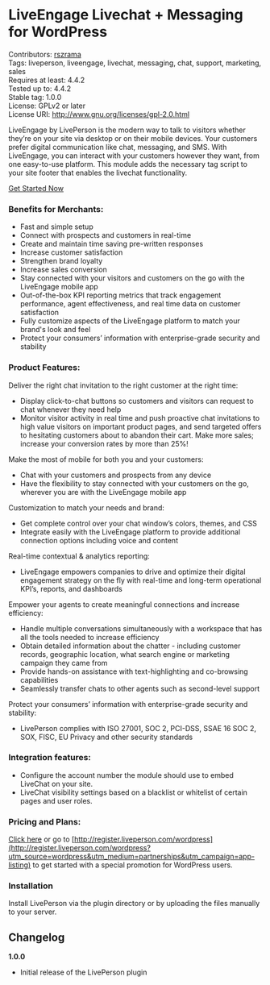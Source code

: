 # LiveEngage Livechat + Messaging for WordPress

Contributors: [rszrama](https://github.com/rszrama)  
Tags: liveperson, liveengage, livechat, messaging, chat, support, marketing, sales  
Requires at least: 4.4.2  
Tested up to: 4.4.2  
Stable tag: 1.0.0  
License: GPLv2 or later  
License URI: http://www.gnu.org/licenses/gpl-2.0.html  

LiveEngage by LivePerson is the modern way to talk to visitors whether they’re on your site via desktop or on their mobile devices. Your customers prefer digital communication like chat, messaging, and SMS. With LiveEngage, you can interact with your customers however they want, from one easy-to-use platform. This module adds the necessary tag script to your site footer that enables the livechat functionality.

[Get Started Now](http://register.liveperson.com/wordpress?utm_source=wordpress&utm_medium=partnerships&utm_campaign=app-listing)

### Benefits for Merchants:

* Fast and simple setup
* Connect with prospects and customers in real-time
* Create and maintain time saving pre-written responses
* Increase customer satisfaction
* Strengthen brand loyalty
* Increase sales conversion
* Stay connected with your visitors and customers on the go with the LiveEngage mobile app
* Out-of-the-box KPI reporting metrics that track engagement performance, agent effectiveness, and real time data on customer satisfaction
* Fully customize aspects of the LiveEngage platform to match your brand\'s look and feel
* Protect your consumers’ information with enterprise-grade security and stability

### Product Features:

Deliver the right chat invitation to the right customer at the right time:

* Display click-to-chat buttons so customers and visitors can request to chat whenever they need help
* Monitor visitor activity in real time and push proactive chat invitations to high value visitors on important product pages, and send targeted offers to hesitating customers about to abandon their cart. Make more sales; increase your conversion rates by more than 25%!

Make the most of mobile for both you and your customers:

* Chat with your customers and prospects from any device
* Have the flexibility to stay connected with your customers on the go, wherever you are with the LiveEngage mobile app

Customization to match your needs and brand:

* Get complete control over your chat window’s colors, themes, and CSS
* Integrate easily with the LiveEngage platform to provide additional connection options including voice and content

Real-time contextual & analytics reporting:

* LiveEngage empowers companies to drive and optimize their digital engagement strategy on the fly with real-time and long-term operational KPI’s, reports, and dashboards

Empower your agents to create meaningful connections and increase efficiency:

* Handle multiple conversations simultaneously with a workspace that has all the tools needed to increase efficiency
* Obtain detailed information about the chatter - including customer records, geographic location, what search engine or marketing campaign they came from
* Provide hands-on assistance with text-highlighting and co-browsing capabilities
* Seamlessly transfer chats to other agents such as second-level support

Protect your consumers’ information with enterprise-grade security and stability:

* LivePerson complies with ISO 27001, SOC 2, PCI-DSS, SSAE 16 SOC 2, SOX, FISC, EU Privacy and other security standards

### Integration features:

* Configure the account number the module should use to embed LiveChat on your site.
* LiveChat visibility settings based on a blacklist or whitelist of certain pages and user roles.

### Pricing and Plans:

[Click here](http://register.liveperson.com/wordpress?utm_source=wordpress&utm_medium=partnerships&utm_campaign=app-listing) or go to [http://register.liveperson.com/wordpress](http://register.liveperson.com/wordpress?utm_source=wordpress&utm_medium=partnerships&utm_campaign=app-listing) to get started with a special promotion for WordPress users.

### Installation
Install LivePerson via the plugin directory or by uploading the files manually to your server.

## Changelog
**1.0.0**
* Initial release of the LivePerson plugin
